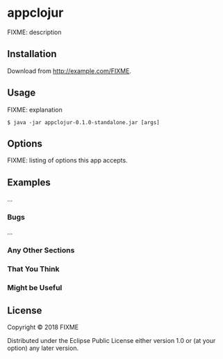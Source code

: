 # appclojur

FIXME: description

## Installation

Download from http://example.com/FIXME.

## Usage

FIXME: explanation

    $ java -jar appclojur-0.1.0-standalone.jar [args]

## Options

FIXME: listing of options this app accepts.

## Examples

...

### Bugs

...

### Any Other Sections
### That You Think
### Might be Useful

## License

Copyright © 2018 FIXME

Distributed under the Eclipse Public License either version 1.0 or (at
your option) any later version.
